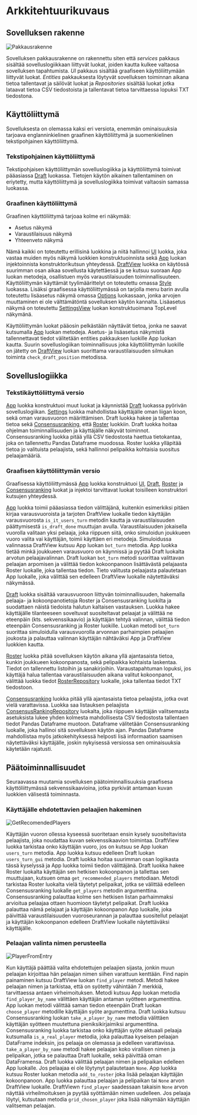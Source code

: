 # Arkkitehtuurikuvaus

## Sovelluksen rakenne

![Pakkausrakenne](kuvat/kansiorakenne.png)

Sovelluksen pakkausrakenne on rakennettu siten että _services_ pakkaus sisältää sovelluslogiikkaan liittyvät luokat, joiden kautta kulkee valtaosa sovelluksen tapahtumista. _UI_ pakkaus sisältää graafiseen käyttöliittymään liittyvät luokat. _Entities_ pakkauksesta löytyvät sovelluksen toiminnan aikana tietoa tallentavat ja säilövät luokat ja _Repositories_ sisältää luokat jotka lataavat tietoa CSV tiedostoista ja tallentavat tietoa tarvittaessa lopuksi TXT tiedostona.

## Käyttöliittymä

Sovelluksesta on olemassa kaksi eri versiota, enemmän ominaisuuksia tarjoava englanninkielinen graafinen käyttöliittymä ja suomenkielinen tekstipohjainen käyttöliittymä.

### Tekstipohjainen käyttöliittymä

Tekstipohjaisen käyttöliittymän sovelluslogiikka ja käyttöliittymä toimivat pääasiassa [Draft](../src/services/draft.py) luokassa. Tietojen käytön aikainen tallentaminen on eriytetty, mutta käyttöliittymä ja sovelluslogiikka toimivat valtaosin samassa luokassa.

### Graafinen käyttöliittymä

Graafinen käyttöliittymä tarjoaa kolme eri näkymää:

- Asetus näkymä
- Varaustilaisuus näkymä
- Yhteenveto näkymä

Nämä kaikki on toteutettu erillisinä luokkina ja niitä hallinnoi [UI](../src/ui/ui.py) luokka, joka vastaa muiden myös näkymä luokkien konstruktuoinnista sekä [App](../src/services/interface.py) luokan injektoinnista konstruktorikutsun yhteydessä. [DraftView](../src/ui/views/draft_view.py) luokka on käytössä suurimman osan aikaa sovellusta käytettäessä ja se kutsuu suoraan App luokan metodeja, osallistuen myös varaustilaisuuden toiminnallisuuteen. Käyttöliittymän käyttämät tyylimäärittelyt on toteutettu omassa [Style](../src/ui/styling/styles.py) luokassa. Lisäksi graafisessa käyttöliittymässä on tarjolla menu barin avulla toteutettu lisäasetus näkymä omassa [Options](../src/ui/views/options.py) luokassaan, jonka arvojen muuttaminen ei ole välttämätöntä sovelluksen käytön kannalta. Lisäasetus näkymä on toteutettu [SettingsView](../src/ui/views/settings_view.py) luokan konstruktuoimana TopLevel näkymänä.

Käyttöliittymän luokat pääosin pelkästään näyttävät tietoa, jonka ne saavat kutsumalla [App](../src/services/interface.py) luokan metodeja. Asetus- ja lisäasetus näkymistä tallennettavat tiedot välitetään entities pakkauksen luokille App luokan kautta. Suurin sovelluslogiikan toiminnallisuus joka käyttöliittymän luokille on jätetty on [DraftView](../src/ui/views/draft_view.py) luokan suorittama varaustilaisuuden silmukan toiminta `check_draft_position` metodissa.

## Sovelluslogiikka

### Tekstikäyttöliittymä versio

 [App](../src/services/interface.py) luokka konstruktuoi muut luokat ja käynnistää [Draft](../src/services/draft.py) luokassa pyörivän sovelluslogiikan. [Settings](../src/entities/settings.py) luokka mahdollistaa käyttäjälle oman liigan koon, sekä oman varausvuoron määrittämisen. Draft luokka hakee ja tallentaa tietoa sekä [Consensusranking](../src/entities/consensusranking.py), että [Roster](../src/entities/roster.py) luokkiin. Draft luokka hoitaa ohjelman toiminnallisuuden ja käyttäjälle näkyvät toiminnot. Consensusranking luokka pitää yllä CSV tiedostosta haettua tietokantaa, joka on tallennettu Pandas Dataframe muodossa. Roster luokka ylläpitää tietoa jo valituista pelaajista, sekä hallinnoi pelipaikka kohtaisia suositus pelaajamääriä.

### Graafisen käyttöliittymän versio

Graafisessa käyttöliittymässä [App](../src/services/interface.py) luokka konstruktuoi [UI](../src/ui/ui.py), [Draft](../src/services/draft.py), [Roster](../src/entities/roster.py) ja [Consensusranking](../src/entities/consensusranking.py) luokat ja injektoi tarvittavat luokat toisilleen konstruktori kutsujen yhteydessä.

[App](../src/services/interface.py) luokka toimii pääasiassa tiedon välittäjänä, kuitenkin esimerkiksi pitäen kirjaa varausvuoroista ja tarjoten DraftView luokalle tiedon käyttäjän varausvuorosta `is_it_users_turn` metodin kautta ja varaustilaisuuden päättymisestä `is_draft_done` muuttujan avulla. Varaustilaisuuden jokaisella vuorolla valitaan yksi pelaaja, joka riippuen siitä, onko simuloidun joukkueen vuoro valita vai käyttäjän, toimii käyttäen eri metodeja. Simuloidussa valinnassa DraftView kutsuu App luokan `bot_turn` metodia. App luokka tietää minkä joukkueen varausvuoro on käynnissä ja pyytää Draft luokalta arvotun pelaajavalinnan. Draft luokan `bot_turn` metodi suorittaa valittavan pelaajan arpomisen ja välittää tiedon kokoonpanoon lisättävästä pelajaasta Roster luokalle, joka tallentaa tiedon. Tieto valitusta pelaajasta palautetaan App luokalle, joka välittää sen edelleen DraftView luokalle näytettäväksi näkymässä.

[Draft](../src/services/draft.py) luokka sisältää varausvuoroon liittyvän toiminnallisuuden, hakemalla pelaaja- ja kokoonpanotietoja Roster ja Consensusranking luokilta ja suodattaen näistä tiedoista halutun kaltaisen vastauksen. Luokka hakee käyttäjälle tilanteeseen soveltuvat suositeltavat pelaajat ja välittää ne eteenpäin (kts. sekvenssikaavio) ja käyttäjän tehtyä valinnan, välittää tiedon eteenpäin Consensusranking ja Roster luokille. Luokan metodi `bot_turn` suorittaa simuloidulla varausvuorolla arvonnan parhaimpien pelaajien joukosta ja palauttaa valinnan käyttäjän nähtäväksi App ja DraftView luokkien kautta.

[Roster](../src/entities/roster.py) luokka pitää sovelluksen käytön aikana yllä ajantasaista tietoa, kunkin joukkueen kokoonpanosta, sekä pelipaikka kohtaista laskentaa. Tiedot on tallennettu listoihin ja sanakirjoihin. Varaustapahtuman lopuksi, jos käyttäjä halua tallentaa varaustilaisuuden aikana valitut kokoonpanot, välittää luokka tiedot [RosterRepository](../src/repositories/roster_saver.py) luokalle, joka tallentaa tiedot TXT tiedostoon.

[Consensusranking](../src/entities/consensusranking.py) luokka pitää yllä ajantasaista tietoa pelaajista, jotka ovat vielä varattavissa. Luokka saa listauksen pelaajista [ConsensusRankingRepository](../src/repositories/ranking_loader.py) luokalta, joka riippuen käyttäjän valitsemasta asetuksista lukee yhden kolmesta mahdollisesta CSV tiedostosta tallentaen tiedot Pandas Dataframe muotoon. Dataframe välitetään Consensusranking luokalle, joka hallinoi sitä sovelluksen käytön ajan. Pandas Dataframe mahdollistaa myös jatkokehityksessä helposti lisä informaation saamisen näytettäväksi käyttäjälle, joskin nykyisessä versiossa sen ominaisuuksia käytetään rajatusti.


## Päätoiminnallisuudet
Seuraavassa muutamia sovelluksen päätoiminnallisuuksia graafisesa käyttöliittymässä sekvenssikaavioina, jotka pyrkivät antamaan kuvan luokkien välisestä toiminnasta.

### Käyttäjälle ehdotettavien pelaajien hakeminen

![GetRecomendedPlayers](kuvat/get_recomended_players.png)

Käyttäjän vuoron ollessa kyseessä suoritetaan ensin kysely suositeltavista pelaajista, joka noudattaa kuvan sekvenssikaavion toimintaa. DraftView luokka tarkistaa onko käyttäjän vuoro, jos on kutsuu se App luokan `users_turn` metodia. App luokka kutsuu edelleen Draft luokan `users_turn_gui` metodia. Draft luokka hoitaa suurimman osan logiikasta tässä kyselyssä ja App luokka toimii tiedon välittäjänä. Draft luokka hakee Roster luokalta käyttäjän sen hetkisen kokoonpanon ja tallettaa sen muuttujaan, kutsuen omaa `get_recommended_players` metodiaan. Metodi tarkistaa Roster luokalta vielä täytetyt pelipaikat, jotka se välittää edelleen Consensusranking luokalle `get_players` metodin argumenttina. Consensusranking palauttaa kolme sen hetkisen listan parhaimmaksi arvioitua pelaajaa ottaen huomioon täytetyt pelipaikat. Draft luokka palauttaa nämä pelajaat ja käyttäjän kokoonpanon App luokalle, joka päivittää varaustilaisuuden vuoroseurannan ja palauttaa suositellut pelaajat ja käyttäjän kokoonpanon edelleen DraftView luokalle näytettäväksi käyttäjälle.

### Pelaajan valinta nimen perusteella

![PlayerFromEntry](kuvat/player_from_entry.png)

Kun käyttäjä päättää valita ehdotettujen pelaajien sijasta, jonkin muun pelaajan kirjoittaa hän pelaajan nimen siihen varattuun kenttään. Find napin painaminen kutsuu DraftView luokan `find_player` metodi. Metodi hakee pelaajan nimen ja tarkistaa, että on syötetty vähintään 7 merkkiä, tarvittaessa antaen virheimoituksen. Metodi kutsuu App luokan metodia `find_player_by_name` välittäen käyttäjän antaman syötteen argumenttina. App luokan metodi välittää saman tiedon eteenpäin Draft luokan `choose_player` metodille käyttäjän syöte argumenttina. Draft luokka kutsuu Consensusranking luokan `take_a_player_by_name` metodia välittäen käyttäjän syötteen muutettuna pieniksikirjaimiksi argumenttina. Consensusranking luokka tarkistaa onko käyttäjän syöte aktuaali pelaaja kutsumalla `is_a_real_player` metodia, joka palauttaa kyseisen pelaajan DataFrame indeksin, jos pelaaja on olemassa ja edelleen varattavissa. `take_a_player_by_name` metodi hakee pelaajan koko virallisen nimen ja pelipaikan, jotka se palauttaa Draft luokalle, sekä päivittää oman DataFramensa. Draft luokka välittää pelaajan nimen ja pelipaikan edelleen App luokalle. Jos pelaajaa ei ole löytynyt palautetaan `None`. App luokka kutsuu Roster luokan metodia `add_to_roster` joka lisää pelaajan käyttäjän kokoonpanoon. App luokka palauttaa pelaajan ja pelipaikan tai `None` arvon DraftView luokalle. DraftViewn `find_player` saadessaan takaisin `None` arvon näyttää virheilmoituksen ja pyytää syöttämään nimen uudelleen. Jos pelaaja löytyi, kutsutaan metodia `grid_chosen_player` joka lisää näkymään käyttäjän valitseman pelaajan.
